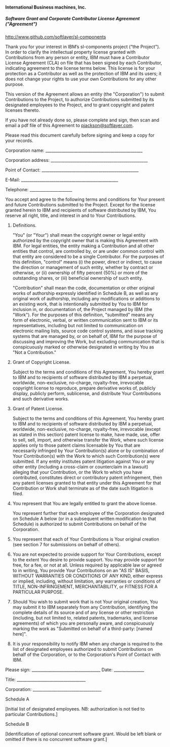 #### International Business machines, Inc.
##### Software Grant and Corporate Contributor License Agreement ("Agreement")

http://www.github.com/softlayer/sl-components


Thank you for your interest in IBM’s sl-components project (“the Project").
In order to clarify the intellectual property license granted with Contributions
from any person or entity, IBM must have a Contributor License Agreement (CLA)
on file that has been signed by each Contributor, indicating agreement to the
license terms below. This license is for your protection as a Contributor as
well as the protection of IBM and its users; it does not change your rights to
use your own Contributions for any other purpose.

This version of the Agreement allows an entity (the "Corporation") to submit
Contributions to the Project, to authorize Contributions submitted by its
designated employees to the Project, and to grant copyright and patent licenses
thereto.

If you have not already done so, please complete and sign, then scan and email a
pdf file of this Agreement to pjackson@softlayer.com.



Please read this document carefully before signing and keep a copy for your
records.

Corporation name:    ________________________________________________

Corporation address: ________________________________________________

Point of Contact:    ________________________________________________

E-Mail:              ________________________________________________

Telephone:           _____________________


You accept and agree to the following terms and conditions for Your present and
future Contributions submitted to the Project. Except for the license granted
herein to IBM and recipients of software distributed by IBM, You reserve all
right, title, and interest in and to Your Contributions.

1. Definitions.

   "You" (or "Your") shall mean the copyright owner or legal entity
   authorized by the copyright owner that is making this Agreement
   with IBM. For legal entities, the entity making a Contribution and
   all other entities that control, are controlled by, or are under
   common control with that entity are considered to be a single
   Contributor. For the purposes of this definition, "control" means
   (i) the power, direct or indirect, to cause the direction or
   management of such entity, whether by contract or otherwise, or
   (ii) ownership of fifty percent (50%) or more of the outstanding
   shares, or (iii) beneficial ownership of such entity.

   "Contribution" shall mean the code, documentation or other original
   works of authorship expressly identified in Schedule B, as well as
   any original work of authorship, including any modifications or
   additions to an existing work, that is intentionally submitted by
   You to IBM for inclusion in, or documentation of, the Project managed
   by IBM (the "Work"). For the purposes of this definition, "submitted"
   means any form of electronic, verbal, or written communication sent to
   IBM or its representatives, including but not limited to communication
   on electronic mailing lists, source code control systems, and issue
   tracking systems that are managed by, or on behalf of, IBM for the
   purpose of discussing and improving the Work, but excluding
   communication that is conspicuously marked or otherwise designated
   in writing by You as "Not a Contribution."

2. Grant of Copyright License.

   Subject to the terms and conditions of this Agreement,
   You hereby grant to IBM and to recipients of software
   distributed by IBM a perpetual, worldwide, non-exclusive,
   no-charge, royalty-free, irrevocable copyright license to
   reproduce, prepare derivative works of, publicly display,
   publicly perform, sublicense, and distribute Your Contributions
   and such derivative works.

3. Grant of Patent License.

   Subject to the terms and conditions of this Agreement,
   You hereby grant to IBM and to recipients of software
   distributed by IBM a perpetual, worldwide, non-exclusive,
   no-charge, royalty-free, irrevocable (except as
   stated in this section) patent license to make, have made, use,
   offer to sell, sell, import, and otherwise transfer the Work,
   where such license applies only to those patent claims licensable
   by You that are necessarily infringed by Your Contribution(s)
   alone or by combination of Your Contribution(s) with the Work to
   which such Contribution(s) were submitted. If any entity institutes
   patent litigation against You or any other entity (including a
   cross-claim or counterclaim in a lawsuit) alleging that your
   Contribution, or the Work to which you have contributed, constitutes
   direct or contributory patent infringement, then any patent licenses
   granted to that entity under this Agreement for that Contribution or
   Work shall terminate as of the date such litigation is filed.

4. You represent that You are legally entitled to grant the above
   license.

   You represent further that each employee of the Corporation
   designated on Schedule A below (or in a subsequent written
   modification to that Schedule) is authorized to submit
   Contributions on behalf of the Corporation.

5. You represent that each of Your Contributions is Your original
   creation (see section 7 for submissions on behalf of others).

6. You are not expected to provide support for Your Contributions,
   except to the extent You desire to provide support. You may provide
   support for free, for a fee, or not at all. Unless required by
   applicable law or agreed to in writing, You provide Your
   Contributions on an "AS IS" BASIS, WITHOUT WARRANTIES OR CONDITIONS
   OF ANY KIND, either express or implied, including, without
   limitation, any warranties or conditions of TITLE, NON-INFRINGEMENT,
   MERCHANTABILITY, or FITNESS FOR A PARTICULAR PURPOSE.

7. Should You wish to submit work that is not Your original creation,
   You may submit it to IBM separately from any
   Contribution, identifying the complete details of its source and
   of any license or other restriction (including, but not limited
   to, related patents, trademarks, and license agreements) of which
   you are personally aware, and conspicuously marking the work as
   "Submitted on behalf of a third-party: [named here]".

8. It is your responsibility to notify IBM when any change
   is required to the list of designated employees authorized to submit
   Contributions on behalf of the Corporation, or to the Corporation's
   Point of Contact with IBM.



Please sign: __________________________________ Date: _______________

Title:       __________________________________

Corporation: __________________________________


Schedule A

   [Initial list of designated employees.  NB: authorization is not
    tied to particular Contributions.]




Schedule B

   [Identification of optional concurrent software grant.  Would be
    left blank or omitted if there is no concurrent software grant.]


